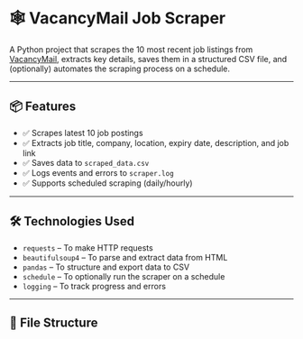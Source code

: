 # 🕸️ VacancyMail Job Scraper

A Python project that scrapes the 10 most recent job listings from [VacancyMail](https://vacancymail.co.zw/jobs/), extracts key details, saves them in a structured CSV file, and (optionally) automates the scraping process on a schedule.

---

## 📦 Features

- ✅ Scrapes latest 10 job postings
- ✅ Extracts job title, company, location, expiry date, description, and job link
- ✅ Saves data to `scraped_data.csv`
- ✅ Logs events and errors to `scraper.log`
- ✅ Supports scheduled scraping (daily/hourly)

---

## 🛠️ Technologies Used

- `requests` – To make HTTP requests
- `beautifulsoup4` – To parse and extract data from HTML
- `pandas` – To structure and export data to CSV
- `schedule` – To optionally run the scraper on a schedule
- `logging` – To track progress and errors

---

## 📁 File Structure

